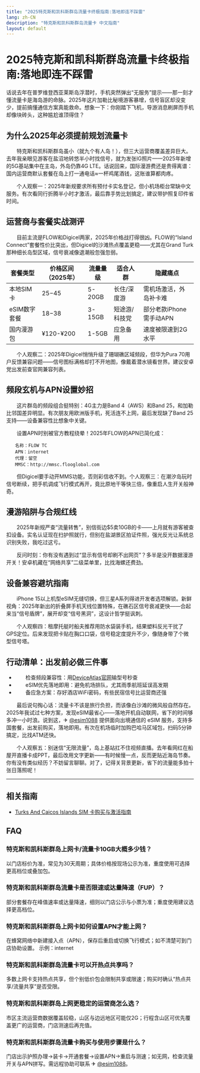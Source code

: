 ```yaml
---
title: "2025特克斯和凯科斯群岛流量卡终极指南:落地即连不踩雷"
lang: zh-CN
description: "特克斯和凯科斯群岛流量卡 中文指南"
layout: default
---
```

# 2025特克斯和凯科斯群岛流量卡终极指南:落地即连不踩雷

话说去年在普罗维登西亚莱斯岛浮潜时，手机突然弹出“无服务”提示——那一刻才懂流量卡是海岛游的命脉。2025年这片加勒比秘境游客暴增，信号盲区却没变少，提前搞懂通信方案真能救命。想象一下：你刚踏下飞机，导游消息刷屏而手机却像块砖头，这种尴尬谁顶得住？

## 为什么2025年必须提前规划流量卡

　　特克斯和凯科斯群岛虽小（就九个有人岛！），但三大运营商覆盖差异巨大。去年我亲眼见游客在盐沼地转悠半小时找信号，就为发张IG照片——2025年新增的5G基站集中在主岛，外岛仍靠4G LTE。话说回来，国际漫游费还是贵得离谱：国内运营商默认套餐在岛上打一通电话≈一杯鸡尾酒钱，这账谁算都肉疼。

　　个人观察一：2025年新规要求所有预付卡实名登记，但小机场柜台常缺中文服务。有次看同行折腾半小时才激活，最后靠手势比划搞定，建议带护照复印件省时间。

## 运营商与套餐实战测评

　　目前主流是FLOW和Digicel两家，2025年价格战打得很凶。FLOW的“Island Connect”套餐性价比突出，但Digicel的沙滩热点覆盖更稳——尤其在Grand Turk那种细长岛型区域，信号衰减像退潮般忽强忽弱。

| 套餐类型       | 价格区间（2025年） | 流量量级   | 适合人群         | 隐藏痛点               |
|----------------|-------------------|------------|------------------|------------------------|
| 本地SIM卡      | $25-$45          | 5-20GB     | 长住/深度游      | 需机场激活，外岛补卡难 |
| eSIM数字套餐   | $18-$38          | 3-15GB     | 短途游/科技党    | 部分老款iPhone需手动APN |
| 国内漫游包     | ¥120-¥200        | 1-5GB      | 应急备用         | 速度被限速到2G水平     |

　　个人观察二：2025年Digicel悄悄升级了珊瑚礁区域频段，但华为Pura 70用户反馈兼容问题——信号图标满格却打不开地图，像戴着潜水镜看世界。建议安卓党出发前查官网兼容列表。

## 频段玄机与APN设置妙招

　　这片群岛的频段组合挺特别：4G主力是Band 4（AWS）和Band 25，和加勒比邻国差异明显。有次朋友用欧洲版手机，死活连不上网，最后发现缺了Band 25支持——设备兼容性比想象中关键。

　　设置APN时别被官方教程绕晕！2025年FLOW的APN已简化成：
```
　　名称：FLOW TC
　　APN：internet
　　代理：留空
　　MMSC：http://mmsc.flooglobal.com
```
　　但Digicel要手动开MMS功能，否则彩信收不到。个人观察三：在潮汐岛玩时信号断续，把手机调成飞行模式再开，竟比原地干等快三倍，像重启人生开关般神奇。

## 漫游陷阱与合规红线

　　2025年新规严查“流量转售”，别信街边$5卖10GB的卡——上月就有游客被查扣设备。实名认证现在扫护照就行，但别在盐湖景区拍证件照，强光反光让系统总识别失败，我吃过这亏。

　　反问时刻：你有没有遇到过“显示有信号却刷不出网页”？多半是没开数据漫游开关！安卓机藏在“网络共享”二级菜单里，比找海螺还费劲。

## 设备兼容避坑指南

　　iPhone 15以上机型eSIM无缝切换，但三星A系列得进开发者选项解锁。新鲜视角：2025年新出的折叠屏手机天线位置特殊，在礁石区信号衰减更快——合起来当“信号盾牌”，展开却变“信号黑洞”，这设计哲学挺讽刺。

　　个人观察四：租摩托艇时船夫推荐用防水袋装手机，结果塑料反光干扰了GPS定位。后来发现把卡贴在胸口口袋，信号稳定度提升不少，像随身带了个微型信号塔。

## 行动清单：出发前必做三件事

- 　　检查频段兼容性：用[DeviceAtlas官网](https://deviceatlas.com)输型号秒查
- 　　eSIM优先落地即用：避免机场排队，尤其雨季航班延误高发期
- 　　备应急方案：存好酒店WiFi密码，有些民宿信号比运营商还强

　　最后说句掏心话：流量卡不该是旅行负担，而该像白沙滩的微风般自然存在。2025年我试过七种方案，发现eSIM最省心——落地开机自动联网，省下的时间够多冲一小时浪。说到这，✈ [@esim1088](https://t.me/s/esim1088) 提供面向出境通信的 eSIM 服务，支持多国套餐，出发前购买，落地即用。有次在机场临时加购巴哈马区域包，扫码5分钟搞定，比找ATM还快。

　　个人观察五：别迷信“无限流量”，岛上基站扛不住视频直播。去年看网红在船屋开直播卡成PPT，最后改用文字更新——有时候慢一点，反而更贴近海岛节奏。你有没有类似经历？不妨留言聊聊。对了，记得关背景更新，省下的流量能多拍十张日落照呢！

<!-- crosslink -->
---

## 相关指南

- [Turks And Caicos Islands SIM 卡购买与激活指南](https://faciylike.github.io/turks-and-caicos-islands-sim-guides)

<!-- BEGIN_TURKS_AND_CAICOS_ISLANDS_FAQ -->
## FAQ

### 特克斯和凯科斯群岛上网卡/流量卡10GB大概多少钱？
以门店标价为准，常见为30天周期；具体价格按现场公示为准，重度使用可选择更高档位或叠加包。

### 特克斯和凯科斯群岛流量卡是否限速或达量降速（FUP）？
部分套餐存在峰值速率或达量降速，细则以门店公示与小票为准；重度使用建议选择更高档位。

### 特克斯和凯科斯群岛上网卡如何设置APN才能上网？
在蜂窝网络中新建接入点（APN），保存后重启或切换飞行模式；如不清楚可到门店协助设置。 示例：internet

### 特克斯和凯科斯群岛流量卡可以开热点共享吗？
多数上网卡支持热点共享，但个别低价包会限制共享或限速；购买时确认“热点共享/流量共享”是否受限。

### 特克斯和凯科斯群岛上网更稳定的运营商怎么选？
市区主流运营商数据覆盖较稳，山区与边远地区可能仅2G；行程含山区可优先覆盖更广的运营商，门店测速后再充值。

### 特克斯和凯科斯群岛流量卡购买与使用步骤是什么？
门店出示护照办理→装卡→开通套餐→设置APN→重启与测速；如无网，检查流量开关与APN拼写。需远程协助可联系 ✈ [@esim1088](https://t.me/s/esim1088)。

<script type="application/ld+json">
{"@context": "https://schema.org", "@type": "FAQPage", "mainEntity": [{"@type": "Question", "name": "特克斯和凯科斯群岛上网卡/流量卡10GB大概多少钱？", "acceptedAnswer": {"@type": "Answer", "text": "以门店标价为准，常见为30天周期；具体价格按现场公示为准，重度使用可选择更高档位或叠加包。"}}, {"@type": "Question", "name": "特克斯和凯科斯群岛流量卡是否限速或达量降速（FUP）？", "acceptedAnswer": {"@type": "Answer", "text": "部分套餐存在峰值速率或达量降速，细则以门店公示与小票为准；重度使用建议选择更高档位。"}}, {"@type": "Question", "name": "特克斯和凯科斯群岛上网卡如何设置APN才能上网？", "acceptedAnswer": {"@type": "Answer", "text": "在蜂窝网络中新建接入点（APN），保存后重启或切换飞行模式；如不清楚可到门店协助设置。 示例：internet"}}, {"@type": "Question", "name": "特克斯和凯科斯群岛流量卡可以开热点共享吗？", "acceptedAnswer": {"@type": "Answer", "text": "多数上网卡支持热点共享，但个别低价包会限制共享或限速；购买时确认“热点共享/流量共享”是否受限。"}}, {"@type": "Question", "name": "特克斯和凯科斯群岛上网更稳定的运营商怎么选？", "acceptedAnswer": {"@type": "Answer", "text": "市区主流运营商数据覆盖较稳，山区与边远地区可能仅2G；行程含山区可优先覆盖更广的运营商，门店测速后再充值。"}}, {"@type": "Question", "name": "特克斯和凯科斯群岛流量卡购买与使用步骤是什么？", "acceptedAnswer": {"@type": "Answer", "text": "门店出示护照办理→装卡→开通套餐→设置APN→重启与测速；如无网，检查流量开关与APN拼写。需远程协助可联系 ✈ @esim1088。"}}]}
</script>
<!-- END_TURKS_AND_CAICOS_ISLANDS_FAQ -->
